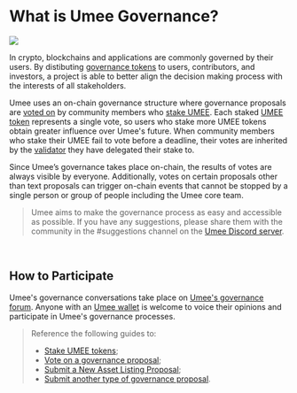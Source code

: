 # What is Umee Governance?

![](/bg/governance.png)

In crypto, blockchains and applications are commonly governed by their users. By distibuting [governance tokens](/learn-the-basics/crypto-basics/types-of-crypto.html#utility-tokens) to users, contributors, and investors, a project is able to better align the decision making process with the interests of all stakeholders. 

Umee uses an on-chain governance structure where governance proposals are [voted on](/users/governance/voting) by community members who [stake UMEE](/users/staking-umee/staking-umee). Each staked [UMEE token](/overview/umee-token/) represents a single vote, so users who stake more UMEE tokens obtain greater influence over Umee's future. When community members who stake their UMEE fail to vote before a deadline, their votes are inherited by the [validator](/learn-the-basics/staking-basics/what-is-validator) they have delegated their stake to. 

Since Umee’s governance takes place on-chain, the results of votes are always visible by everyone. Additionally, votes on certain proposals other than text proposals can trigger on-chain events that cannot be stopped by a single person or group of people including the Umee core team.

> Umee aims to make the governance process as easy and accessible as possible. If you have any suggestions, please share them with the community in the #suggestions channel on the [Umee Discord server](https://discord.gg/umee).

<br>

## How to Participate

Umee's governance conversations take place on [Umee's governance forum](https://gov.umee.cc/). Anyone with an [Umee wallet](/users/getting-started/creating-wallet) is welcome to voice their opinions and participate in Umee's governance processes.

> Reference the following guides to:
> - [Stake UMEE tokens](/users/staking-umee/staking-umee);
> - [Vote on a governance proposal](/users/governance/voting);
> - [Submit a New Asset Listing Proposal](/governance/asset-listing/asset-listing-guide);
> - [Submit another type of governance proposal](/users/governance/creating-proposal).